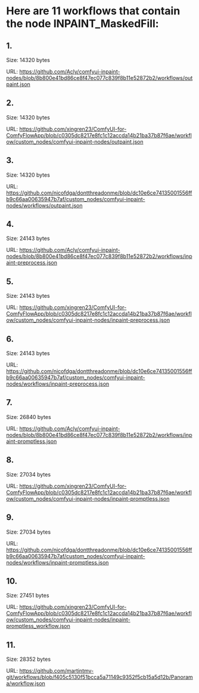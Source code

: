 # Here are 11 workflows that contain the node INPAINT_MaskedFill:

## 1. 

Size: 14320 bytes

URL: https://github.com/Acly/comfyui-inpaint-nodes/blob/8b800e41bd86ce8f47ec077c839f8b11e52872b2/workflows/outpaint.json

## 2. 

Size: 14320 bytes

URL: https://github.com/xingren23/ComfyUI-for-ComfyFlowApp/blob/c0305dc8217e8fc1c12accda14b21ba37b87f6ae/workflow/custom_nodes/comfyui-inpaint-nodes/outpaint.json

## 3. 

Size: 14320 bytes

URL: https://github.com/nicofdga/dontthreadonme/blob/dc10e6ce74135001556ffb9c66aa00635947b7af/custom_nodes/comfyui-inpaint-nodes/workflows/outpaint.json

## 4. 

Size: 24143 bytes

URL: https://github.com/Acly/comfyui-inpaint-nodes/blob/8b800e41bd86ce8f47ec077c839f8b11e52872b2/workflows/inpaint-preprocess.json

## 5. 

Size: 24143 bytes

URL: https://github.com/xingren23/ComfyUI-for-ComfyFlowApp/blob/c0305dc8217e8fc1c12accda14b21ba37b87f6ae/workflow/custom_nodes/comfyui-inpaint-nodes/inpaint-preprocess.json

## 6. 

Size: 24143 bytes

URL: https://github.com/nicofdga/dontthreadonme/blob/dc10e6ce74135001556ffb9c66aa00635947b7af/custom_nodes/comfyui-inpaint-nodes/workflows/inpaint-preprocess.json

## 7. 

Size: 26840 bytes

URL: https://github.com/Acly/comfyui-inpaint-nodes/blob/8b800e41bd86ce8f47ec077c839f8b11e52872b2/workflows/inpaint-promptless.json

## 8. 

Size: 27034 bytes

URL: https://github.com/xingren23/ComfyUI-for-ComfyFlowApp/blob/c0305dc8217e8fc1c12accda14b21ba37b87f6ae/workflow/custom_nodes/comfyui-inpaint-nodes/inpaint-promptless.json

## 9. 

Size: 27034 bytes

URL: https://github.com/nicofdga/dontthreadonme/blob/dc10e6ce74135001556ffb9c66aa00635947b7af/custom_nodes/comfyui-inpaint-nodes/workflows/inpaint-promptless.json

## 10. 

Size: 27451 bytes

URL: https://github.com/xingren23/ComfyUI-for-ComfyFlowApp/blob/c0305dc8217e8fc1c12accda14b21ba37b87f6ae/workflow/custom_nodes/comfyui-inpaint-nodes/inpaint-promptless_workflow.json

## 11. 

Size: 28352 bytes

URL: https://github.com/martintmv-git/workflows/blob/f405c5130f51bcca5a71149c9352f5cb15a5d12b/Panorama/workflow.json

